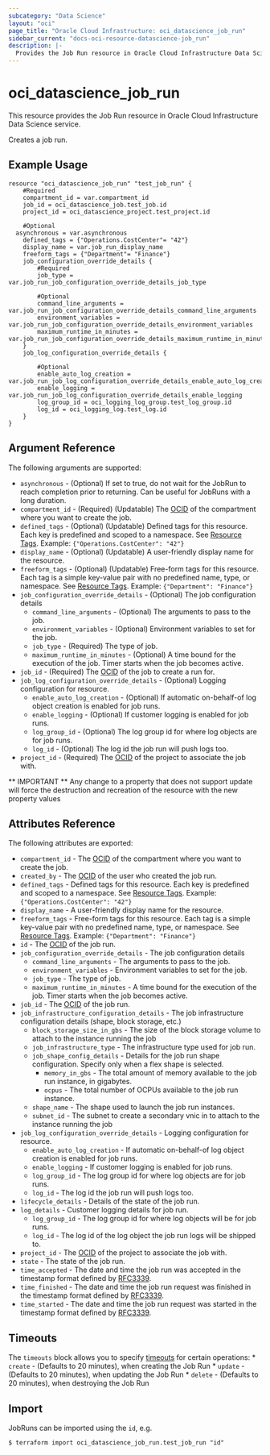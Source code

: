 ```yaml
---
subcategory: "Data Science"
layout: "oci"
page_title: "Oracle Cloud Infrastructure: oci_datascience_job_run"
sidebar_current: "docs-oci-resource-datascience-job_run"
description: |-
  Provides the Job Run resource in Oracle Cloud Infrastructure Data Science service
---
```


# oci_datascience_job_run
This resource provides the Job Run resource in Oracle Cloud Infrastructure Data Science service.

Creates a job run.

## Example Usage

```hcl
resource "oci_datascience_job_run" "test_job_run" {
	#Required
	compartment_id = var.compartment_id
	job_id = oci_datascience_job.test_job.id
	project_id = oci_datascience_project.test_project.id

	#Optional
  asynchronous = var.asynchronous
	defined_tags = {"Operations.CostCenter"= "42"}
	display_name = var.job_run_display_name
	freeform_tags = {"Department"= "Finance"}
	job_configuration_override_details {
		#Required
		job_type = var.job_run_job_configuration_override_details_job_type

		#Optional
		command_line_arguments = var.job_run_job_configuration_override_details_command_line_arguments
		environment_variables = var.job_run_job_configuration_override_details_environment_variables
		maximum_runtime_in_minutes = var.job_run_job_configuration_override_details_maximum_runtime_in_minutes
	}
	job_log_configuration_override_details {

		#Optional
		enable_auto_log_creation = var.job_run_job_log_configuration_override_details_enable_auto_log_creation
		enable_logging = var.job_run_job_log_configuration_override_details_enable_logging
		log_group_id = oci_logging_log_group.test_log_group.id
		log_id = oci_logging_log.test_log.id
	}
}
```

## Argument Reference

The following arguments are supported:

* `asynchronous` - (Optional) If set to true, do not wait for the JobRun to reach completion prior to returning. Can be useful for JobRuns with a long duration.
* `compartment_id` - (Required) (Updatable) The [OCID](https://docs.cloud.oracle.com/iaas/Content/General/Concepts/identifiers.htm) of the compartment where you want to create the job.
* `defined_tags` - (Optional) (Updatable) Defined tags for this resource. Each key is predefined and scoped to a namespace. See [Resource Tags](https://docs.cloud.oracle.com/iaas/Content/General/Concepts/resourcetags.htm). Example: `{"Operations.CostCenter": "42"}` 
* `display_name` - (Optional) (Updatable) A user-friendly display name for the resource.
* `freeform_tags` - (Optional) (Updatable) Free-form tags for this resource. Each tag is a simple key-value pair with no predefined name, type, or namespace. See [Resource Tags](https://docs.cloud.oracle.com/iaas/Content/General/Concepts/resourcetags.htm). Example: `{"Department": "Finance"}` 
* `job_configuration_override_details` - (Optional) The job configuration details 
	* `command_line_arguments` - (Optional) The arguments to pass to the job. 
	* `environment_variables` - (Optional) Environment variables to set for the job. 
	* `job_type` - (Required) The type of job.
	* `maximum_runtime_in_minutes` - (Optional) A time bound for the execution of the job. Timer starts when the job becomes active. 
* `job_id` - (Required) The [OCID](https://docs.cloud.oracle.com/iaas/Content/General/Concepts/identifiers.htm) of the job to create a run for.
* `job_log_configuration_override_details` - (Optional) Logging configuration for resource. 
	* `enable_auto_log_creation` - (Optional) If automatic on-behalf-of log object creation is enabled for job runs. 
	* `enable_logging` - (Optional) If customer logging is enabled for job runs.
	* `log_group_id` - (Optional) The log group id for where log objects are for job runs. 
	* `log_id` - (Optional) The log id the job run will push logs too. 
* `project_id` - (Required) The [OCID](https://docs.cloud.oracle.com/iaas/Content/General/Concepts/identifiers.htm) of the project to associate the job with.


** IMPORTANT **
Any change to a property that does not support update will force the destruction and recreation of the resource with the new property values

## Attributes Reference

The following attributes are exported:

* `compartment_id` - The [OCID](https://docs.cloud.oracle.com/iaas/Content/General/Concepts/identifiers.htm) of the compartment where you want to create the job.
* `created_by` - The [OCID](https://docs.cloud.oracle.com/iaas/Content/General/Concepts/identifiers.htm) of the user who created the job run.
* `defined_tags` - Defined tags for this resource. Each key is predefined and scoped to a namespace. See [Resource Tags](https://docs.cloud.oracle.com/iaas/Content/General/Concepts/resourcetags.htm). Example: `{"Operations.CostCenter": "42"}` 
* `display_name` - A user-friendly display name for the resource.
* `freeform_tags` - Free-form tags for this resource. Each tag is a simple key-value pair with no predefined name, type, or namespace. See [Resource Tags](https://docs.cloud.oracle.com/iaas/Content/General/Concepts/resourcetags.htm). Example: `{"Department": "Finance"}` 
* `id` - The [OCID](https://docs.cloud.oracle.com/iaas/Content/General/Concepts/identifiers.htm) of the job run.
* `job_configuration_override_details` - The job configuration details 
	* `command_line_arguments` - The arguments to pass to the job. 
	* `environment_variables` - Environment variables to set for the job. 
	* `job_type` - The type of job.
	* `maximum_runtime_in_minutes` - A time bound for the execution of the job. Timer starts when the job becomes active. 
* `job_id` - The [OCID](https://docs.cloud.oracle.com/iaas/Content/General/Concepts/identifiers.htm) of the job run.
* `job_infrastructure_configuration_details` - The job infrastructure configuration details (shape, block storage, etc.) 
	* `block_storage_size_in_gbs` - The size of the block storage volume to attach to the instance running the job 
	* `job_infrastructure_type` - The infrastructure type used for job run.
	* `job_shape_config_details` - Details for the job run shape configuration. Specify only when a flex shape is selected.
		* `memory_in_gbs` - The total amount of memory available to the job run instance, in gigabytes. 
		* `ocpus` - The total number of OCPUs available to the job run instance. 
	* `shape_name` - The shape used to launch the job run instances.
	* `subnet_id` - The subnet to create a secondary vnic in to attach to the instance running the job 
* `job_log_configuration_override_details` - Logging configuration for resource. 
	* `enable_auto_log_creation` - If automatic on-behalf-of log object creation is enabled for job runs. 
	* `enable_logging` - If customer logging is enabled for job runs.
	* `log_group_id` - The log group id for where log objects are for job runs. 
	* `log_id` - The log id the job run will push logs too. 
* `lifecycle_details` - Details of the state of the job run.
* `log_details` - Customer logging details for job run. 
	* `log_group_id` - The log group id for where log objects will be for job runs. 
	* `log_id` - The log id of the log object the job run logs will be shipped to. 
* `project_id` - The [OCID](https://docs.cloud.oracle.com/iaas/Content/General/Concepts/identifiers.htm) of the project to associate the job with.
* `state` - The state of the job run.
* `time_accepted` - The date and time the job run was accepted in the timestamp format defined by [RFC3339](https://tools.ietf.org/html/rfc3339).
* `time_finished` - The date and time the job run request was finished in the timestamp format defined by [RFC3339](https://tools.ietf.org/html/rfc3339).
* `time_started` - The date and time the job run request was started in the timestamp format defined by [RFC3339](https://tools.ietf.org/html/rfc3339).

## Timeouts

The `timeouts` block allows you to specify [timeouts](https://registry.terraform.io/providers/oracle/oci/latest/docs/guides/changing_timeouts) for certain operations:
	* `create` - (Defaults to 20 minutes), when creating the Job Run
	* `update` - (Defaults to 20 minutes), when updating the Job Run
	* `delete` - (Defaults to 20 minutes), when destroying the Job Run


## Import

JobRuns can be imported using the `id`, e.g.

```
$ terraform import oci_datascience_job_run.test_job_run "id"
```

